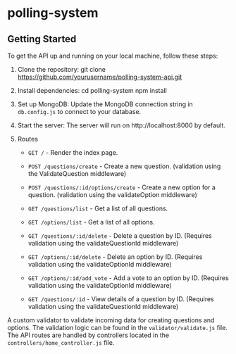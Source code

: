 # polling-system

## Getting Started

To get the API up and running on your local machine, follow these steps:

1. Clone the repository:
   git clone https://github.com/yourusername/polling-system-api.git

2. Install dependencies:
    cd polling-system
    npm install

3. Set up MongoDB:
    Update the MongoDB connection string in `db.config.js` to connect to your database.

4. Start the server:
    The server will run on http://localhost:8000 by default.
   
5. Routes

    - `GET /` - Render the index page.
    
    - `POST /questions/create` - Create a new question. (validation using the ValidateQuestion middleware)
    
    - `POST /questions/:id/options/create` - Create a new option for a question. (validation using the validateOption middleware)
    
    - `GET /questions/list` - Get a list of all questions.
    
    - `GET /options/list` - Get a list of all options.
    
    - `GET /questions/:id/delete` - Delete a question by ID. (Requires validation using the validateQuestionId middleware)
    
    - `GET /options/:id/delete` - Delete an option by ID. (Requires validation using the validateOptionId middleware)
    
    - `GET /options/:id/add_vote` - Add a vote to an option by ID. (Requires validation using the validateOptionId middleware)
    
    - `GET /questions/:id` - View details of a question by ID. (Requires validation using the validateQuestionId middleware)

A custom validator to validate incoming data for creating questions and options. The validation logic can be found in the `validator/validate.js` file.
The API routes are handled by controllers located in the `controllers/home_controller.js` file.
